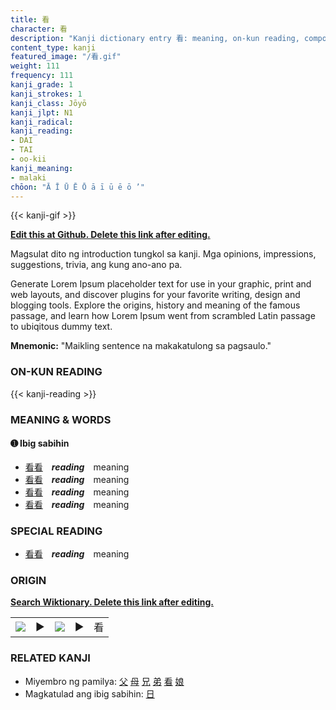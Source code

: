 ```yaml
---
title: 看
character: 看
description: "Kanji dictionary entry 看: meaning, on-kun reading, compounds, origin, related kanji"
content_type: kanji
featured_image: "/看.gif"
weight: 111
frequency: 111
kanji_grade: 1
kanji_strokes: 1
kanji_class: Jōyō
kanji_jlpt: N1
kanji_radical: 
kanji_reading: 
- DAI
- TAI
- oo-kii
kanji_meaning:
- malaki
chōon: "Ā Ī Ū Ē Ō ā ī ū ē ō ’"
---
```

[//]: # (Don't edit the line below. Kanji animated GIF code is automatically generated.)
{{< kanji-gif >}}

[//]: # (Edit below this line.)

**[Edit this at Github. Delete this link after editing.](https://github.com/tim0g/tim/tree/main/content/kanji/看/index.md)**

Magsulat dito ng introduction tungkol sa kanji. Mga opinions, impressions, suggestions, trivia, ang kung ano-ano pa.

Generate Lorem Ipsum placeholder text for use in your graphic, print and web layouts, and discover plugins for your favorite writing, design and blogging tools. Explore the origins, history and meaning of the famous passage, and learn how Lorem Ipsum went from scrambled Latin passage to ubiqitous dummy text.
 
**Mnemonic:** "Maikling sentence na makakatulong sa pagsaulo."

### ON-KUN READING

[//]: # (Don't edit the line below. ON-KUN READING code is automatically generated.)
{{< kanji-reading >}}

### MEANING & WORDS

#### ➊ **Ibig sabihin**
  - [看](../看)[看](../看)　***reading***　meaning
  - [看](../看)[看](../看)　***reading***　meaning
  - [看](../看)[看](../看)　***reading***　meaning
  - [看](../看)[看](../看)　***reading***　meaning

### SPECIAL READING
  - [看](../看)[看](../看)　***reading***　meaning

### ORIGIN

**[Search Wiktionary. Delete this link after editing.](https://wiktionary.org/wiki/看)**
<table class="kanji-table"><tr><td>
<img src="60px-看-bronze.svg.png">
</td><td>▶</td><td>
<img src="60px-看-oracle.svg.png">
</td><td>▶</td>
<td class="kanji-origin">看</td>
</tr></table>

### RELATED KANJI
- Miyembro ng pamilya: [父](../父) [母](../母) [兄](../兄) [弟](../弟) [看](../看) [娘](../娘)
- Magkatulad ang ibig sabihin: [日](../日)
